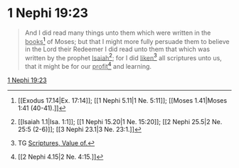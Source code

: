 # 1 Nephi 19:23

> And I did read many things unto them which were written in the <u>books</u>[^a] of Moses; but that I might more fully persuade them to believe in the Lord their Redeemer I did read unto them that which was written by the prophet <u>Isaiah</u>[^b]; for I did <u>liken</u>[^c] all scriptures unto us, that it might be for our <u>profit</u>[^d] and learning.

[1 Nephi 19:23](https://www.churchofjesuschrist.org/study/scriptures/bofm/1-ne/19?lang=eng&id=p23#p23)


[^a]: [[Exodus 17.14|Ex. 17:14]]; [[1 Nephi 5.11|1 Ne. 5:11]]; [[Moses 1.41|Moses 1:41 (40-41).]]
[^b]: [[Isaiah 1.1|Isa. 1:1]]; [[1 Nephi 15.20|1 Ne. 15:20]]; [[2 Nephi 25.5|2 Ne. 25:5 (2-6)]]; [[3 Nephi 23.1|3 Ne. 23:1.]]
[^c]: TG [Scriptures, Value of.](https://www.churchofjesuschrist.org/study/scriptures/tg/scriptures-value-of?lang=eng)
[^d]: [[2 Nephi 4.15|2 Ne. 4:15.]]
